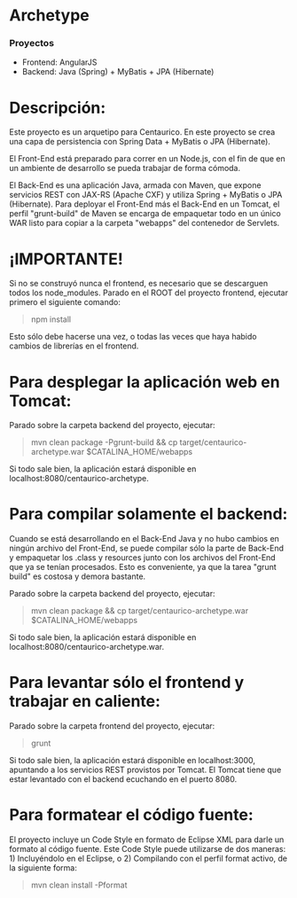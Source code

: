 # Archetype #

### Proyectos ###

* Frontend: AngularJS
* Backend: Java (Spring) + MyBatis + JPA (Hibernate)

Descripción:
============
Este proyecto es un arquetipo para Centaurico. En este proyecto se crea una capa de persistencia con Spring Data + MyBatis o JPA (Hibernate).

El Front-End está preparado para correr en un Node.js, con el fin de que en un ambiente de desarrollo se pueda trabajar de forma cómoda.

El Back-End es una aplicación Java, armada con Maven, que expone servicios REST con JAX-RS (Apache CXF) y utiliza Spring + MyBatis o JPA (Hibernate). Para deployar el Front-End más el Back-End en un Tomcat, el perfil "grunt-build" de Maven se encarga de empaquetar todo en un único WAR listo para copiar a la carpeta "webapps" del contenedor de Servlets.

¡IMPORTANTE!
=============

Si no se construyó nunca el frontend, es necesario que se descarguen todos los node_modules. Parado en el ROOT del proyecto frontend, ejecutar primero el siguiente comando:

> npm install

Esto sólo debe hacerse una vez, o todas las veces que haya habido cambios de librerías en el frontend.

Para desplegar la aplicación web en Tomcat:
===========================================

Parado sobre la carpeta backend del proyecto, ejecutar:

> mvn clean package -Pgrunt-build && cp target/centaurico-archetype.war $CATALINA_HOME/webapps

Si todo sale bien, la aplicación estará disponible en localhost:8080/centaurico-archetype.

Para compilar solamente el backend:
===================================

Cuando se está desarrollando en el Back-End Java y no hubo cambios en ningún archivo del Front-End, se puede compilar sólo la parte de Back-End y empaquetar los .class y resources junto con los archivos del Front-End que ya se tenían procesados. Esto es conveniente, ya que la tarea "grunt build" es costosa y demora bastante.

Parado sobre la carpeta backend del proyecto, ejecutar:

> mvn clean package && cp target/centaurico-archetype.war $CATALINA_HOME/webapps

Si todo sale bien, la aplicación estará disponible en localhost:8080/centaurico-archetype.war.

Para levantar sólo el frontend y trabajar en caliente:
=======================================================

Parado sobre la carpeta frontend del proyecto, ejecutar:

> grunt

Si todo sale bien, la aplicación estará disponible en localhost:3000, apuntando a los servicios REST provistos por Tomcat. El Tomcat tiene que estar levantado con el backend ecuchando en el puerto 8080.

Para formatear el código fuente:
================================

El proyecto incluye un Code Style en formato de Eclipse XML para darle un formato al código fuente. Este Code Style puede utilizarse de dos maneras: 1) Incluyéndolo en el Eclipse, o 2) Compilando con el perfil format activo, de la siguiente forma:

> mvn clean install -Pformat